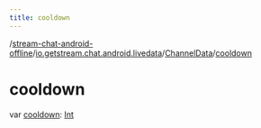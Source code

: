 ```yaml
---
title: cooldown
---
```

/[stream-chat-android-offline](../../index.md)/[io.getstream.chat.android.livedata](../index.md)/[ChannelData](index.md)/[cooldown](cooldown.md)  
  
  
  
# cooldown  
var [cooldown](cooldown.md): [Int](https://kotlinlang.org/api/latest/jvm/stdlib/kotlin/-int/index.html)
